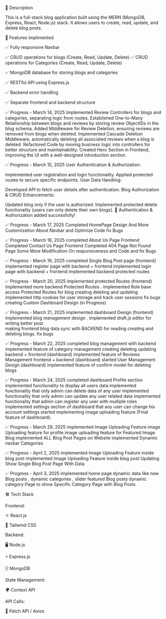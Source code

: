 📌 Description

This is a full-stack blog application built using the MERN (MongoDB, Express, React, Node.js) stack. It allows users to create, read, update, and delete blog posts.

🚀 Features implimented

✅ Fully responsive Navbar

✅ CRUD operations for blogs (Create, Read, Update, Delete)
✅ CRUD operations for Categories (Create, Read, Update, Delete)

✅ MongoDB database for storing blogs and categories

✅ RESTful API using Express.js

✅ Backend error handling

✅ Separate frontend and backend structure

✅ Progress - March 14, 2025
Implemented Review Controllers for blogs and categories, separating logic from routes.
Established One-to-Many Relationship between blogs and reviews by storing review ObjectIDs in the blog schema.
Added Middleware for Review Deletion, ensuring reviews are removed from blogs when deleted.
Implemented Cascade Deletion Middleware, automatically deleting all associated reviews when a blog is deleted.
Refactored Code by moving business logic into controllers for better structure and maintainability.
Created Hero Section in Frontend, improving the UI with a well-designed introduction section.

✅ Progress - March 15, 2025
User Authentication & Authorization:

Implemented user registration and login functionality.
Applied protected routes to secure specific endpoints.
User Data Handling:

Developed API to fetch user details after authentication.
Blog Authorization & CRUD Enhancements:

Updated blog only if the user is authorized.
Implemented protected delete functionality (users can only delete their own blogs).
🚀 Authentication & Authorization added successfully!


✅ Progress - March 17, 2025
Completed HomePage Design And More Customization About Navbar and Optimize  Code fix Bugs

✅ Progress - March 18, 2025
completed About Us Page Frontend
Completed Contact Us Page Frontend
Completed 404 Page Not Found Page
Some More Modification On responsiveness and Code and fix Bugs


✅ Progress - March 19, 2025
completed Single Blog Post page (frontend)
implemented register page with backend + frontend
implemented login page with backend + frontend 
implemented backend protected routes 

✅ Progress - March 20, 2025
implemented protected Routes (frontend)
implemented more backend Protected Routes .
implemented Role base access Protected Routes for blog creating deleting and updating  
implemented http cookies for user storage and track user sessions 
fix bugs 
creating Custom Dashboard Design (in Progress) 


✅ Progress - March 21, 2025
implemented dashboard Design (frontend)
implemented blog management design .
implemented draft.js editor for writing better post.  
making frontend blog data sync with BACKEND for  reading creating and deleting blogs.
fix bugs 

✅ Progress - March 22, 2025
completed blog management with backend 
implemented feature of category management creating deleting updating backend + frontend (dashboard)
implemented feature of Reviews Management frontend + backend (dashboard)
started User Management Design (dashboard)
implemented feature of confirm model for deleting blogs

✅ Progress - March 24, 2025
completed dashboard Profile section 
implemented functionality to display all users data
implemented functionality that only admin can delete data of any user
implemented functionality that only admin can update any user related data 
implemented functionality that admin can register any user with multiple roles
implemented settings section of dashboard that any user can change his account settings
started implementing image uploading feature (Final feature of dashboard).

✅ Progress - March 29, 2025
implemented Image Uploading Feature
image Uploading feature for profile
image uploading feature for Featured Image Blog
implemented ALL Blog Post Pages on Website
implemented Dynamic navbar Categories 

✅ Progress - April 2, 2025
implemented Image Uploading Feature inside blog post
implemented Image Uploading Feature inside blog post Updating
Show Single Blog Post Page With Data

✅ Progress - April 3, 2025
implemented home page dynamic data like new Blog posts , dynamic categories , slider featured Blog posts 
dynamic category Page to show Specific Category Page with Blog Posts






🛠 Tech Stack

Frontend:

⚛️ React.js

🎨 Tailwind CSS

Backend:

🖥 Node.js

⚡ Express.js

🗄 MongoDB

State Management:

🌍 Context API

API Calls:

🔗 Fetch API / Axios

